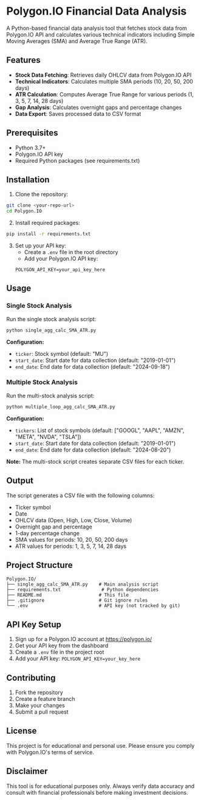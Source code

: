 # Polygon.IO Financial Data Analysis

A Python-based financial data analysis tool that fetches stock data from Polygon.IO API and calculates various technical indicators including Simple Moving Averages (SMA) and Average True Range (ATR).

## Features

- **Stock Data Fetching**: Retrieves daily OHLCV data from Polygon.IO API
- **Technical Indicators**: Calculates multiple SMA periods (10, 20, 50, 200 days)
- **ATR Calculation**: Computes Average True Range for various periods (1, 3, 5, 7, 14, 28 days)
- **Gap Analysis**: Calculates overnight gaps and percentage changes
- **Data Export**: Saves processed data to CSV format

## Prerequisites

- Python 3.7+
- Polygon.IO API key
- Required Python packages (see requirements.txt)

## Installation

1. Clone the repository:
```bash
git clone <your-repo-url>
cd Polygon.IO
```

2. Install required packages:
```bash
pip install -r requirements.txt
```

3. Set up your API key:
   - Create a `.env` file in the root directory
   - Add your Polygon.IO API key:
   ```
   POLYGON_API_KEY=your_api_key_here
   ```

## Usage

### Single Stock Analysis

Run the single stock analysis script:
```bash
python single_agg_calc_SMA_ATR.py
```

**Configuration:**
- `ticker`: Stock symbol (default: "MU")
- `start_date`: Start date for data collection (default: "2019-01-01")
- `end_date`: End date for data collection (default: "2024-09-18")

### Multiple Stock Analysis

Run the multi-stock analysis script:
```bash
python multiple_loop_agg_calc_SMA_ATR.py
```

**Configuration:**
- `tickers`: List of stock symbols (default: ["GOOGL", "AAPL", "AMZN", "META", "NVDA", "TSLA"])
- `start_date`: Start date for data collection (default: "2019-01-01")
- `end_date`: End date for data collection (default: "2024-08-20")

**Note:** The multi-stock script creates separate CSV files for each ticker.

## Output

The script generates a CSV file with the following columns:
- Ticker symbol
- Date
- OHLCV data (Open, High, Low, Close, Volume)
- Overnight gap and percentage
- 1-day percentage change
- SMA values for periods: 10, 20, 50, 200 days
- ATR values for periods: 1, 3, 5, 7, 14, 28 days

## Project Structure

```
Polygon.IO/
├── single_agg_calc_SMA_ATR.py    # Main analysis script
├── requirements.txt               # Python dependencies
├── README.md                     # This file
├── .gitignore                    # Git ignore rules
└── .env                          # API key (not tracked by git)
```

## API Key Setup

1. Sign up for a Polygon.IO account at https://polygon.io/
2. Get your API key from the dashboard
3. Create a `.env` file in the project root
4. Add your API key: `POLYGON_API_KEY=your_key_here`

## Contributing

1. Fork the repository
2. Create a feature branch
3. Make your changes
4. Submit a pull request

## License

This project is for educational and personal use. Please ensure you comply with Polygon.IO's terms of service.

## Disclaimer

This tool is for educational purposes only. Always verify data accuracy and consult with financial professionals before making investment decisions. 
